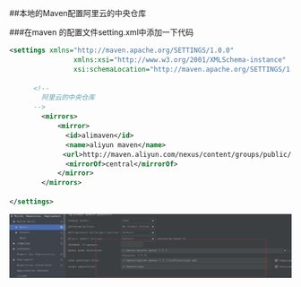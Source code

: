 ##本地的Maven配置阿里云的中央仓库

###在maven 的配置文件setting.xml中添加一下代码

```xml
<settings xmlns="http://maven.apache.org/SETTINGS/1.0.0"
                xmlns:xsi="http://www.w3.org/2001/XMLSchema-instance"
                xsi:schemaLocation="http://maven.apache.org/SETTINGS/1.0.0 http://maven.apache.org/xsd/settings-1.0.0.xsd">
      
      <!--
        阿里云的中央仓库
      -->
      	<mirrors>
      		<mirror>
      		  <id>alimaven</id>
      		  <name>aliyun maven</name>
      	  　　<url>http://maven.aliyun.com/nexus/content/groups/public/</url>
      		  <mirrorOf>central</mirrorOf>        
      		</mirror>
      	</mirrors>
      	
</settings>

```

   ![maven配置idea](images/QQ图片20180910125203.png)
   
  
   











